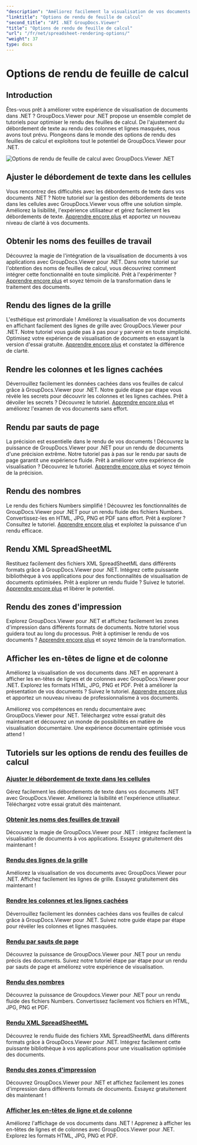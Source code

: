 ```yaml
---
"description": "Améliorez facilement la visualisation de vos documents dans .NET grâce aux tutoriels GroupDocs.Viewer. Apprenez à ajuster le débordement de texte, à afficher les lignes de la grille, et bien plus encore."
"linktitle": "Options de rendu de feuille de calcul"
"second_title": "API .NET GroupDocs.Viewer"
"title": "Options de rendu de feuille de calcul"
"url": "/fr/net/spreadsheet-rendering-options/"
"weight": 37
type: docs
---
```

# Options de rendu de feuille de calcul

## Introduction

Êtes-vous prêt à améliorer votre expérience de visualisation de documents dans .NET ? GroupDocs.Viewer pour .NET propose un ensemble complet de tutoriels pour optimiser le rendu des feuilles de calcul. De l'ajustement du débordement de texte au rendu des colonnes et lignes masquées, nous avons tout prévu. Plongeons dans le monde des options de rendu des feuilles de calcul et exploitons tout le potentiel de GroupDocs.Viewer pour .NET.

![Options de rendu de feuille de calcul avec GroupDocs.Viewer .NET](/viewer/spreadsheet-rendering-options/image.png)

## Ajuster le débordement de texte dans les cellules

Vous rencontrez des difficultés avec les débordements de texte dans vos documents .NET ? Notre tutoriel sur la gestion des débordements de texte dans les cellules avec GroupDocs.Viewer vous offre une solution simple. Améliorez la lisibilité, l'expérience utilisateur et gérez facilement les débordements de texte. [Apprendre encore plus](./adjust-text-overflow-cells/) et apportez un nouveau niveau de clarté à vos documents.

## Obtenir les noms des feuilles de travail

Découvrez la magie de l'intégration de la visualisation de documents à vos applications avec GroupDocs.Viewer pour .NET. Dans notre tutoriel sur l'obtention des noms de feuilles de calcul, vous découvrirez comment intégrer cette fonctionnalité en toute simplicité. Prêt à l'expérimenter ? [Apprendre encore plus](./get-worksheets-names/) et soyez témoin de la transformation dans le traitement des documents.

## Rendu des lignes de la grille

L'esthétique est primordiale ! Améliorez la visualisation de vos documents en affichant facilement des lignes de grille avec GroupDocs.Viewer pour .NET. Notre tutoriel vous guide pas à pas pour y parvenir en toute simplicité. Optimisez votre expérience de visualisation de documents en essayant la version d'essai gratuite. [Apprendre encore plus](./render-grid-lines/) et constatez la différence de clarté.

## Rendre les colonnes et les lignes cachées

Déverrouillez facilement les données cachées dans vos feuilles de calcul grâce à GroupDocs.Viewer pour .NET. Notre guide étape par étape vous révèle les secrets pour découvrir les colonnes et les lignes cachées. Prêt à dévoiler les secrets ? Découvrez le tutoriel. [Apprendre encore plus](./render-hidden-columns-rows/) et améliorez l'examen de vos documents sans effort.

## Rendu par sauts de page

La précision est essentielle dans le rendu de vos documents ! Découvrez la puissance de GroupDocs.Viewer pour .NET pour un rendu de documents d'une précision extrême. Notre tutoriel pas à pas sur le rendu par sauts de page garantit une expérience fluide. Prêt à améliorer votre expérience de visualisation ? Découvrez le tutoriel. [Apprendre encore plus](./rendering-by-page-breaks/) et soyez témoin de la précision.

## Rendu des nombres

Le rendu des fichiers Numbers simplifié ! Découvrez les fonctionnalités de GroupDocs.Viewer pour .NET pour un rendu fluide des fichiers Numbers. Convertissez-les en HTML, JPG, PNG et PDF sans effort. Prêt à explorer ? Consultez le tutoriel. [Apprendre encore plus](./rendering-numbers/) et exploitez la puissance d'un rendu efficace.

## Rendu XML SpreadSheetML

Restituez facilement des fichiers XML SpreadSheetML dans différents formats grâce à GroupDocs.Viewer pour .NET. Intégrez cette puissante bibliothèque à vos applications pour des fonctionnalités de visualisation de documents optimisées. Prêt à explorer un rendu fluide ? Suivez le tutoriel. [Apprendre encore plus](./rendering-xml-spreadsheetml/) et libérer le potentiel.

## Rendu des zones d'impression

Explorez GroupDocs.Viewer pour .NET et affichez facilement les zones d'impression dans différents formats de documents. Notre tutoriel vous guidera tout au long du processus. Prêt à optimiser le rendu de vos documents ? [Apprendre encore plus](./render-print-areas/) et soyez témoin de la transformation.

## Afficher les en-têtes de ligne et de colonne

Améliorez la visualisation de vos documents dans .NET en apprenant à afficher les en-têtes de lignes et de colonnes avec GroupDocs.Viewer pour .NET. Explorez les formats HTML, JPG, PNG et PDF. Prêt à améliorer la présentation de vos documents ? Suivez le tutoriel. [Apprendre encore plus](./render-row-column-headings/) et apportez un nouveau niveau de professionnalisme à vos documents.

Améliorez vos compétences en rendu documentaire avec GroupDocs.Viewer pour .NET. Téléchargez votre essai gratuit dès maintenant et découvrez un monde de possibilités en matière de visualisation documentaire. Une expérience documentaire optimisée vous attend !
## Tutoriels sur les options de rendu des feuilles de calcul
### [Ajuster le débordement de texte dans les cellules](./adjust-text-overflow-cells/)
Gérez facilement les débordements de texte dans vos documents .NET avec GroupDocs.Viewer. Améliorez la lisibilité et l'expérience utilisateur. Téléchargez votre essai gratuit dès maintenant.
### [Obtenir les noms des feuilles de travail](./get-worksheets-names/)
Découvrez la magie de GroupDocs.Viewer pour .NET : intégrez facilement la visualisation de documents à vos applications. Essayez gratuitement dès maintenant !
### [Rendu des lignes de la grille](./render-grid-lines/)
Améliorez la visualisation de vos documents avec GroupDocs.Viewer pour .NET. Affichez facilement les lignes de grille. Essayez gratuitement dès maintenant !
### [Rendre les colonnes et les lignes cachées](./render-hidden-columns-rows/)
Déverrouillez facilement les données cachées dans vos feuilles de calcul grâce à GroupDocs.Viewer pour .NET. Suivez notre guide étape par étape pour révéler les colonnes et lignes masquées.
### [Rendu par sauts de page](./rendering-by-page-breaks/)
Découvrez la puissance de GroupDocs.Viewer pour .NET pour un rendu précis des documents. Suivez notre tutoriel étape par étape pour un rendu par sauts de page et améliorez votre expérience de visualisation.
### [Rendu des nombres](./rendering-numbers/)
Découvrez la puissance de Groupdocs.Viewer pour .NET pour un rendu fluide des fichiers Numbers. Convertissez facilement vos fichiers en HTML, JPG, PNG et PDF.
### [Rendu XML SpreadSheetML](./rendering-xml-spreadsheetml/)
Découvrez le rendu fluide des fichiers XML SpreadSheetML dans différents formats grâce à GroupDocs.Viewer pour .NET. Intégrez facilement cette puissante bibliothèque à vos applications pour une visualisation optimisée des documents.
### [Rendu des zones d'impression](./render-print-areas/)
Découvrez GroupDocs.Viewer pour .NET et affichez facilement les zones d'impression dans différents formats de documents. Essayez gratuitement dès maintenant !
### [Afficher les en-têtes de ligne et de colonne](./render-row-column-headings/)
Améliorez l'affichage de vos documents dans .NET ! Apprenez à afficher les en-têtes de lignes et de colonnes avec GroupDocs.Viewer pour .NET. Explorez les formats HTML, JPG, PNG et PDF.